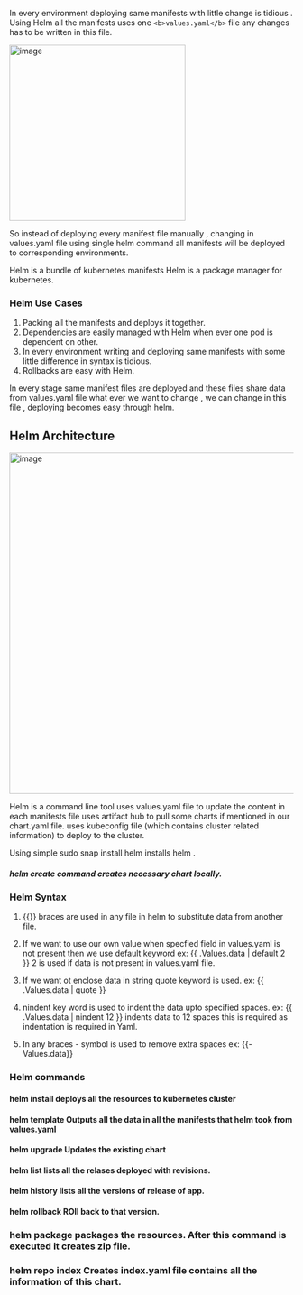In every environment deploying same manifests with little change is tidious . Using Helm all the manifests uses one ` <b>values.yaml</b> ` file  any changes has to be 
written in this file. 

<img width="312" alt="image" src="https://github.com/KORLA2/Kubernetes/assets/96729391/700664d9-5d37-4f76-9628-6ed99374741a">

So instead of deploying every manifest file manually , changing in values.yaml file using single helm command all manifests will be deployed to corresponding 
environments.

Helm is a bundle of kubernetes manifests
Helm is a package manager for kubernetes. 

### Helm Use Cases

1.  Packing all the manifests and deploys it together.
2. Dependencies are easily managed with Helm when ever one pod is dependent on other.
3. In every environment writing and deploying same manifests with some little difference in syntax is tidious.
4. Rollbacks are easy with Helm.

In every stage same manifest files are deployed and these files  share data from values.yaml file what ever we want to change , we can change in this file ,
deploying becomes easy through helm.

## Helm Architecture 

<img width="605" alt="image" src="https://github.com/KORLA2/Kubernetes/assets/96729391/21a15615-347f-487b-8f17-7b0df3a1ec34">

Helm is a command line tool uses values.yaml file to update the content in each manifests file uses artifact hub to pull some charts if mentioned in our chart.yaml file.
uses kubeconfig file (which contains cluster related information) to deploy to the cluster.

Using simple sudo snap install helm installs helm .

##### helm create <Chart Name> command creates necessary chart locally.

### Helm Syntax

1. {{}} braces are used in any file in helm to substitute data from another file.
2. If we want to use our own value when specfied field in values.yaml is not present then we use default keyword
     ex: {{ .Values.data | default 2 }} 2 is used if data is not present in values.yaml file.

3. If we want ot enclose data in string quote keyword is used.
     ex: {{ .Values.data | quote }}
4. nindent key word is used to indent the data upto specified spaces.
   ex: {{ .Values.data | nindent 12 }} indents data to 12 spaces this is required as indentation is required in Yaml.

5. In any braces - symbol is used to remove extra spaces 
   ex: {{-Values.data}}
   
### Helm commands
 ####  helm install <Release Name>  deploys all the resources  to kubernetes cluster 
 #### helm template <Location of Manifests> Outputs all the data in all the manifests that helm took from values.yaml
 #### helm upgrade <Release name> Updates the existing chart
 #### helm list  lists all the relases deployed with revisions.
 #### helm history <Release Name> lists all the versions of release of app.
 #### helm rollback <Release Name > <Revision Name> ROll back to that version.
 ### helm package <Location of Manifests> packages the resources. After this command is executed it creates zip file.
 ### helm repo index <Location of above zip file> Creates index.yaml file contains all the information of this chart.

  


